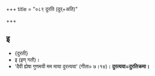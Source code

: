 +++
title = "०८९ दुरति (दुर्+अति)"

+++

## इ
- {दुरती}
- इ (इण् गतौ)।
- 'दैवी ह्येषा गुणमयी मम माया दुरत्यया' (गीता० ७।१४)। **दुरत्यया=दुरतिक्रमा।**
